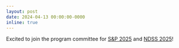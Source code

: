 ```yaml
---
layout: post
date: 2024-04-13 00:00:00-0000
inline: true
---
```


Excited to join the program committee for [S&P 2025](https://sp2025.ieee-security.org/) and [NDSS 2025](https://www.ndss-symposium.org/ndss2025/)!